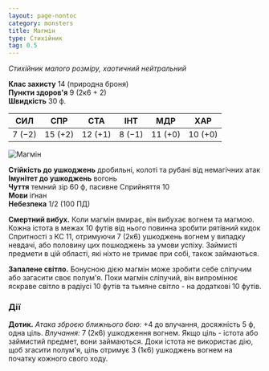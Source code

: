 ```yaml
---
layout: page-nontoc
category: monsters
title: Магмін
type: Стихійник
tag: 0.5
---
```


_Стихійник малого розміру, хаотичний нейтральний_

**Клас захисту** 14 (природна броня)    
**Пункти здоров'я** 9 (2к6 + 2)    
**Швидкість** 30 ф.

| СИЛ    | СПР     | СТА     | ІНТ    | МДР     | ХАР     |
| ------ | ------- | ------- | ------ | ------- | ------- |
| 7 (−2) | 15 (+2) | 12 (+1) | 8 (−1) | 11 (+0) | 10 (+0) |

![Магмін](https://www.dndbeyond.com/avatars/thumbnails/30833/322/1000/1000/638063861332130639.png)

**Стійкість до ушкоджень** дробильні, колоті та рубані від немагічних атак    
**Імунітет до ушкоджень** вогонь    
**Чуття** темний зір 60 ф, пасивне Сприйняття 10    
**Мови** іґнан    
**Небезпека** 1/2 (100 ПД)

**Смертний вибух.** Коли магмін вмирає, він вибухає вогнем та магмою. Кожна істота в межах 10 футів від нього повинна зробити рятівний кидок Спритності з КС 11, отримуючи 7 (2к6) ушкоджень вогнем у випадку невдачі, або половину цих пошкоджень за умови успіху. Займисті предмети в цій області, які ніхто не тримає при собі, також займаються.    

**Запалене світло.** Бонусною дією магмін може зробити себе сліпучим або загасити своє полум'я. Поки магмін сліпучий, він випромінює яскраве світло в радіусі 10 футів та тьмяне світло - на додаткові 10 футів.

### Дії
**Дотик.** _Атака зброєю ближнього бою:_ +4 до влучання, досяжність 5 ф, одна ціль. _Влучання:_ 7 (2к6) ушкодження вогнем. Якщо ціль - істота або займистий предмет, вони займаються. Доки істота не використає дію, щоб згасити полум'я, ціль отримує 3 (1к6) ушкоджень вогнем на початку кожного свого ходу.
